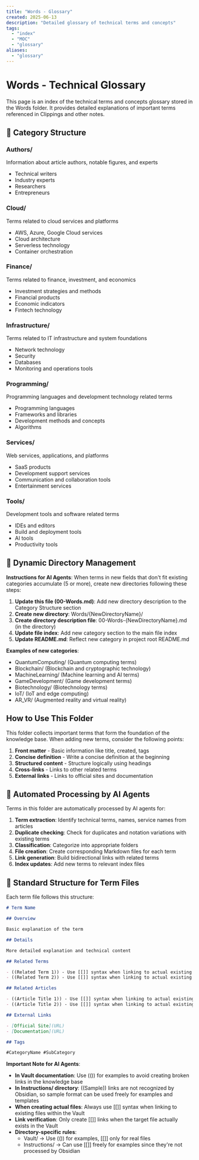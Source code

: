 ```yaml
---
title: "Words - Glossary"
created: 2025-06-13
description: "Detailed glossary of technical terms and concepts"
tags:
  - "index"
  - "MOC"
  - "glossary"
aliases:
  - "glossary"
---
```


# Words - Technical Glossary

This page is an index of the technical terms and concepts glossary stored in the Words folder. It provides detailed explanations of important terms referenced in Clippings and other notes.

## 📁 Category Structure

### Authors/

Information about article authors, notable figures, and experts

- Technical writers
- Industry experts
- Researchers
- Entrepreneurs

### Cloud/

Terms related to cloud services and platforms

- AWS, Azure, Google Cloud services
- Cloud architecture
- Serverless technology
- Container orchestration

### Finance/

Terms related to finance, investment, and economics

- Investment strategies and methods
- Financial products
- Economic indicators
- Fintech technology

### Infrastructure/

Terms related to IT infrastructure and system foundations

- Network technology
- Security
- Databases
- Monitoring and operations tools

### Programming/

Programming languages and development technology related terms

- Programming languages
- Frameworks and libraries
- Development methods and concepts
- Algorithms

### Services/

Web services, applications, and platforms

- SaaS products
- Development support services
- Communication and collaboration tools
- Entertainment services

### Tools/

Development tools and software related terms

- IDEs and editors
- Build and deployment tools
- AI tools
- Productivity tools

## 🔄 Dynamic Directory Management

**Instructions for AI Agents**: When terms in new fields that don't fit existing categories accumulate (5 or more), create new directories following these steps:

1. **Update this file (00-Words.md)**: Add new directory description to the Category Structure section
2. **Create new directory**: Words/{NewDirectoryName}/
3. **Create directory description file**: 00-Words-{NewDirectoryName}.md (in the directory)
4. **Update file index**: Add new category section to the main file index
5. **Update README.md**: Reflect new category in project root README.md

**Examples of new categories**:

- QuantumComputing/ (Quantum computing terms)
- Blockchain/ (Blockchain and cryptographic technology)
- MachineLearning/ (Machine learning and AI terms)
- GameDevelopment/ (Game development terms)
- Biotechnology/ (Biotechnology terms)
- IoT/ (IoT and edge computing)
- AR_VR/ (Augmented reality and virtual reality)

## How to Use This Folder

This folder collects important terms that form the foundation of the knowledge base. When adding new terms, consider the following points:

1. **Front matter** - Basic information like title, created, tags
2. **Concise definition** - Write a concise definition at the beginning
3. **Structured content** - Structure logically using headings
4. **Cross-links** - Links to other related terms
5. **External links** - Links to official sites and documentation

## 🔧 Automated Processing by AI Agents

Terms in this folder are automatically processed by AI agents for:

1. **Term extraction**: Identify technical terms, names, service names from articles
2. **Duplicate checking**: Check for duplicates and notation variations with existing terms
3. **Classification**: Categorize into appropriate folders
4. **File creation**: Create corresponding Markdown files for each term
5. **Link generation**: Build bidirectional links with related terms
6. **Index updates**: Add new terms to relevant index files

## 📝 Standard Structure for Term Files

Each term file follows this structure:

```markdown
# Term Name

## Overview

Basic explanation of the term

## Details

More detailed explanation and technical content

## Related Terms

- ((Related Term 1)) - Use [[]] syntax when linking to actual existing files
- ((Related Term 2)) - Use [[]] syntax when linking to actual existing files

## Related Articles

- ((Article Title 1)) - Use [[]] syntax when linking to actual existing files
- ((Article Title 2)) - Use [[]] syntax when linking to actual existing files

## External Links

- [Official Site](URL)
- [Documentation](URL)

## Tags

#CategoryName #SubCategory
```

**Important Note for AI Agents**:

- **In Vault documentation**: Use (()) for examples to avoid creating broken links in the knowledge base
- **In Instructions/ directory**: ((Sample)) links are not recognized by Obsidian, so sample format can be used freely for examples and templates
- **When creating actual files**: Always use [[]] syntax when linking to existing files within the Vault
- **Link verification**: Only create [[]] links when the target file actually exists in the Vault
- **Directory-specific rules**:
  - Vault/ → Use (()) for examples, [[]] only for real files
  - Instructions/ → Can use [[]] freely for examples since they're not processed by Obsidian
